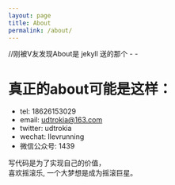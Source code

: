 ```yaml
---
layout: page
title: About
permalink: /about/
---
```


//刚被V友发现About是 jekyll 送的那个 - -

# 真正的about可能是这样：
- tel: 18626153029
- email: udtrokia@163.com
- twitter: udtrokia
- wechat: Ilevrunning
- 微信公众号: 1439  

写代码是为了实现自己的价值，  
喜欢摇滚乐, 一个大梦想是成为摇滚巨星。

